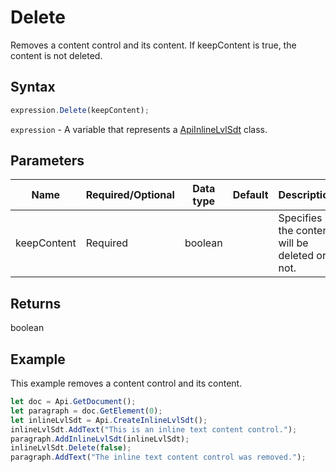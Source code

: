 # Delete

Removes a content control and its content. If keepContent is true, the content is not deleted.

## Syntax

```javascript
expression.Delete(keepContent);
```

`expression` - A variable that represents a [ApiInlineLvlSdt](../ApiInlineLvlSdt.md) class.

## Parameters

| **Name** | **Required/Optional** | **Data type** | **Default** | **Description** |
| ------------- | ------------- | ------------- | ------------- | ------------- |
| keepContent | Required | boolean |  | Specifies if the content will be deleted or not. |

## Returns

boolean

## Example

This example removes a content control and its content.

```javascript editor-
let doc = Api.GetDocument();
let paragraph = doc.GetElement(0);
let inlineLvlSdt = Api.CreateInlineLvlSdt();
inlineLvlSdt.AddText("This is an inline text content control.");
paragraph.AddInlineLvlSdt(inlineLvlSdt);
inlineLvlSdt.Delete(false);
paragraph.AddText("The inline text content control was removed.");
```
